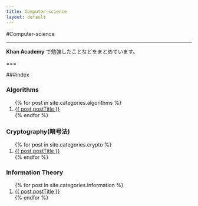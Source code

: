 ```yaml
---
title: Computer-science
layout: default
---
```


#Computer-science

- - -

__Khan Academy__ で勉強したことなどをまとめています。

===

###index

<div class="row">
	<div class="col-sm-4">
		<h3><span class="label label-info">Algorithms</span></h3>
		<ol class="post-list">
 			{% for post in site.categories.algorithms %}
   				<li><a href="{{ post.url }}">{{ post.postTitle }}</a></li>
 			{% endfor %}
		</ol>			
	</div>
	<div class="col-sm-4">
		<h3><span class="label label-info">Cryptography(暗号法)</span></h3>
		<ol class="post-list">
 			{% for post in site.categories.crypto %}
   				<li><a href="{{ post.url }}">{{ post.postTitle }}</a></li>
 			{% endfor %}
		</ol>			
	</div>
	<div class="col-sm-4">
		<h3><span class="label label-info">Information Theory</span></h3>
		<ol class="post-list">
 			{% for post in site.categories.information %}
   				<li><a href="{{ post.url }}">{{ post.postTitle }}</a></li>
 			{% endfor %}
		</ol>			
	</div>


</div>